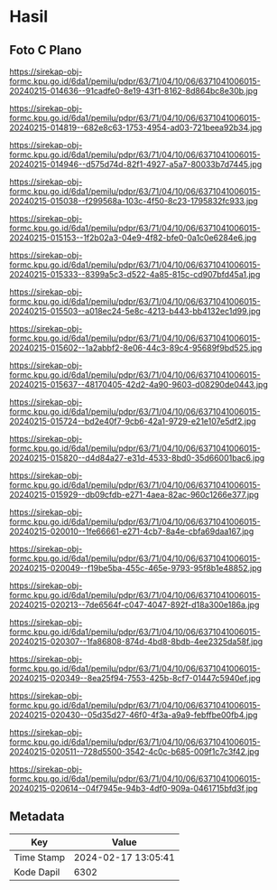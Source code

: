 # Hasil

## Foto C Plano

https://sirekap-obj-formc.kpu.go.id/6da1/pemilu/pdpr/63/71/04/10/06/6371041006015-20240215-014636--91cadfe0-8e19-43f1-8162-8d864bc8e30b.jpg

https://sirekap-obj-formc.kpu.go.id/6da1/pemilu/pdpr/63/71/04/10/06/6371041006015-20240215-014819--682e8c63-1753-4954-ad03-721beea92b34.jpg

https://sirekap-obj-formc.kpu.go.id/6da1/pemilu/pdpr/63/71/04/10/06/6371041006015-20240215-014946--d575d74d-82f1-4927-a5a7-80033b7d7445.jpg

https://sirekap-obj-formc.kpu.go.id/6da1/pemilu/pdpr/63/71/04/10/06/6371041006015-20240215-015038--f299568a-103c-4f50-8c23-1795832fc933.jpg

https://sirekap-obj-formc.kpu.go.id/6da1/pemilu/pdpr/63/71/04/10/06/6371041006015-20240215-015153--1f2b02a3-04e9-4f82-bfe0-0a1c0e6284e6.jpg

https://sirekap-obj-formc.kpu.go.id/6da1/pemilu/pdpr/63/71/04/10/06/6371041006015-20240215-015333--8399a5c3-d522-4a85-815c-cd907bfd45a1.jpg

https://sirekap-obj-formc.kpu.go.id/6da1/pemilu/pdpr/63/71/04/10/06/6371041006015-20240215-015503--a018ec24-5e8c-4213-b443-bb4132ec1d99.jpg

https://sirekap-obj-formc.kpu.go.id/6da1/pemilu/pdpr/63/71/04/10/06/6371041006015-20240215-015602--1a2abbf2-8e06-44c3-89c4-95689f9bd525.jpg

https://sirekap-obj-formc.kpu.go.id/6da1/pemilu/pdpr/63/71/04/10/06/6371041006015-20240215-015637--48170405-42d2-4a90-9603-d08290de0443.jpg

https://sirekap-obj-formc.kpu.go.id/6da1/pemilu/pdpr/63/71/04/10/06/6371041006015-20240215-015724--bd2e40f7-9cb6-42a1-9729-e21e107e5df2.jpg

https://sirekap-obj-formc.kpu.go.id/6da1/pemilu/pdpr/63/71/04/10/06/6371041006015-20240215-015820--d4d84a27-e31d-4533-8bd0-35d66001bac6.jpg

https://sirekap-obj-formc.kpu.go.id/6da1/pemilu/pdpr/63/71/04/10/06/6371041006015-20240215-015929--db09cfdb-e271-4aea-82ac-960c1266e377.jpg

https://sirekap-obj-formc.kpu.go.id/6da1/pemilu/pdpr/63/71/04/10/06/6371041006015-20240215-020010--1fe66661-e271-4cb7-8a4e-cbfa69daa167.jpg

https://sirekap-obj-formc.kpu.go.id/6da1/pemilu/pdpr/63/71/04/10/06/6371041006015-20240215-020049--f19be5ba-455c-465e-9793-95f8b1e48852.jpg

https://sirekap-obj-formc.kpu.go.id/6da1/pemilu/pdpr/63/71/04/10/06/6371041006015-20240215-020213--7de6564f-c047-4047-892f-d18a300e186a.jpg

https://sirekap-obj-formc.kpu.go.id/6da1/pemilu/pdpr/63/71/04/10/06/6371041006015-20240215-020307--1fa86808-874d-4bd8-8bdb-4ee2325da58f.jpg

https://sirekap-obj-formc.kpu.go.id/6da1/pemilu/pdpr/63/71/04/10/06/6371041006015-20240215-020349--8ea25f94-7553-425b-8cf7-01447c5940ef.jpg

https://sirekap-obj-formc.kpu.go.id/6da1/pemilu/pdpr/63/71/04/10/06/6371041006015-20240215-020430--05d35d27-46f0-4f3a-a9a9-febffbe00fb4.jpg

https://sirekap-obj-formc.kpu.go.id/6da1/pemilu/pdpr/63/71/04/10/06/6371041006015-20240215-020511--728d5500-3542-4c0c-b685-009f1c7c3f42.jpg

https://sirekap-obj-formc.kpu.go.id/6da1/pemilu/pdpr/63/71/04/10/06/6371041006015-20240215-020614--04f7945e-94b3-4df0-909a-0461715bfd3f.jpg


## Metadata

| Key        | Value               |
| ---------- | ------------------- |
| Time Stamp | 2024-02-17 13:05:41 |
| Kode Dapil | 6302                |



